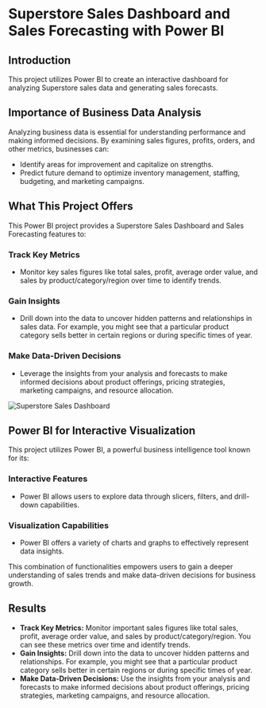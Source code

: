# Superstore Sales Dashboard and Sales Forecasting with Power BI



## Introduction
This project utilizes Power BI to create an interactive dashboard for analyzing Superstore sales data and generating sales forecasts.

## Importance of Business Data Analysis
Analyzing business data is essential for understanding performance and making informed decisions. By examining sales figures, profits, orders, and other metrics, businesses can:
- Identify areas for improvement and capitalize on strengths.
- Predict future demand to optimize inventory management, staffing, budgeting, and marketing campaigns.

## What This Project Offers
This Power BI project provides a Superstore Sales Dashboard and Sales Forecasting features to:

### Track Key Metrics
- Monitor key sales figures like total sales, profit, average order value, and sales by product/category/region over time to identify trends.

### Gain Insights
- Drill down into the data to uncover hidden patterns and relationships in sales data. For example, you might see that a particular product category sells better in certain regions or during specific times of year.

### Make Data-Driven Decisions
- Leverage the insights from your analysis and forecasts to make informed decisions about product offerings, pricing strategies, marketing campaigns, and resource allocation.

![Superstore Sales Dashboard](./SuperStore-Sales-Dashboard-and-sales-Forecasting/Screenshot%202024-06-02%20185454.png)

## Power BI for Interactive Visualization
This project utilizes Power BI, a powerful business intelligence tool known for its:

### Interactive Features
- Power BI allows users to explore data through slicers, filters, and drill-down capabilities.

### Visualization Capabilities
- Power BI offers a variety of charts and graphs to effectively represent data insights.

This combination of functionalities empowers users to gain a deeper understanding of sales trends and make data-driven decisions for business growth.

## Results
- **Track Key Metrics:** Monitor important sales figures like total sales, profit, average order value, and sales by product/category/region. You can see these metrics over time and identify trends.
- **Gain Insights:** Drill down into the data to uncover hidden patterns and relationships. For example, you might see that a particular product category sells better in certain regions or during specific times of year.
- **Make Data-Driven Decisions:** Use the insights from your analysis and forecasts to make informed decisions about product offerings, pricing strategies, marketing campaigns, and resource allocation.
